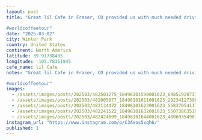 ```yaml
---
layout: post
title: "Great lil Cafe in Fraser, CO provided us with much needed driving fuel for the day.

#worldcoffeetour"
date: "2025-03-02"
city: Winter Park
country: United States
continent: North America
latitude: 39.91738435
longitude: -105.78361945
cafe_name: lil Cafe
notes: "Great lil Cafe in Fraser, CO provided us with much needed driving fuel for the day.

#worldcoffeetour"
images:
  - /assets/images/posts/202503/482501275_18498101590001623_6485192073703048621_n_18072547882762569.jpg
  - /assets/images/posts/202503/482005877_18498101611001623_2923412739631463637_n_17879375370256240.jpg
  - /assets/images/posts/202503/482134472_18498101623001623_5583705411710045094_n_18001031519743082.jpg
  - /assets/images/posts/202503/482241522_18498101632001623_5507386351974174183_n_18074002471747164.jpg
  - /assets/images/posts/202503/482424699_18498101644001623_460693549813387918_n_18025773185379510.jpg
instagram_url: "https://www.instagram.com/p/C3Axos5vqh6/"
published: 1
---
```

